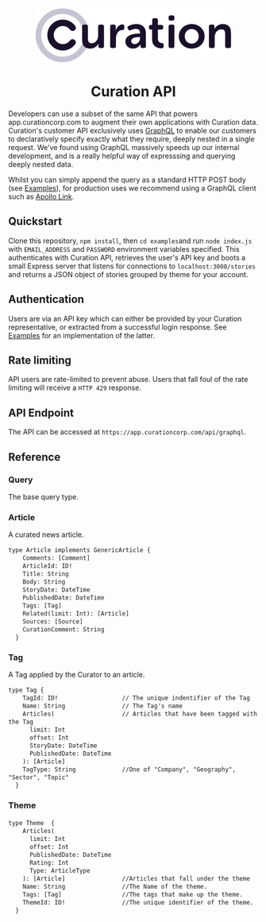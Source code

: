 <p align="center">
    <br>
    <a href="https://curationcorp.com" target="_blank">
    <img src="curationlogo.png"/>
    </a>
    <br>
</p>

<h1 align="center">Curation API</h1>

Developers can use a subset of the same API that powers app.curationcorp.com to augment their own applications with Curation data. Curation's customer API exclusively uses [GraphQL](https://graphql.org/) to enable our customers to declaratively specify exactly what they require, deeply nested in a single request. We've found using GraphQL massively speeds up our internal development, and is a really helpful way of expresssing and  querying deeply nested data. 

Whilst you can simply append the query as a standard HTTP POST body (see [Examples](./examples/index.js)), for production uses we recommend using a GraphQL client such as [Apollo Link](https://github.com/apollographql/apollo-link).

## Quickstart 
Clone this repository, `npm install`, then `cd examples`and run `node index.js` with `EMAIL_ADDRESS` and `PASSWORD` environment variables specified. This authenticates with Curation API, retrieves the user's API key and boots a small Express server that listens for connections to `localhost:3000/stories` and returns a JSON object of stories grouped by theme for your account. 

## Authentication
Users are via an API key which can either be provided by your Curation representative, or extracted from a successful login response. See [Examples](./examples/index.js) for an implementation of the latter. 

## Rate limiting
API users are rate-limited to prevent abuse. Users that fall foul of the rate limiting will receive a `HTTP 429` response.

## API Endpoint
The API can be accessed at `https://app.curationcorp.com/api/graphql`.

## Reference

### Query
The base query type. 

### Article
A curated news article. 

```
type Article implements GenericArticle {
    Comments: [Comment]
    ArticleId: ID!
    Title: String
    Body: String
    StoryDate: DateTime
    PublishedDate: DateTime
    Tags: [Tag]
    Related(limit: Int): [Article]
    Sources: [Source]
    CurationComment: String
  }
```

### Tag 
A Tag applied by the Curator to an article. 
```
type Tag {
    TagId: ID!                  // The unique indentifier of the Tag
    Name: String                // The Tag's name
    Articles(                   // Articles that have been tagged with the Tag
      limit: Int
      offset: Int
      StoryDate: DateTime
      PublishedDate: DateTime
    ): [Article]
    TagType: String             //One of "Company", "Geography", "Sector", "Topic"
  }
```

### Theme

``` 
type Theme  {
    Articles(
      limit: Int
      offset: Int
      PublishedDate: DateTime
      Rating: Int
      Type: ArticleType
    ): [Article]                //Articles that fall under the theme
    Name: String                //The Name of the theme. 
    Tags: [Tag]                 //The tags that make up the theme.
    ThemeId: ID!                //The unique identifier of the theme.
  }
```
